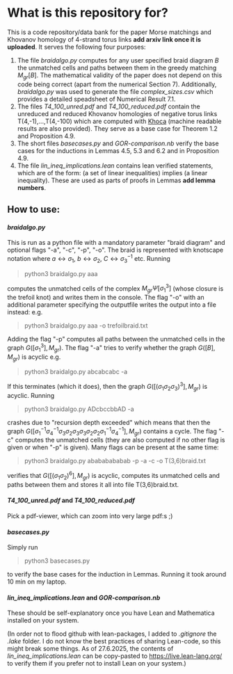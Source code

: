 # What is this repository for?
This is a code repository/data bank for the paper Morse matchings and Khovanov homology of 4-strand torus links **add arxiv link once it is uploaded**. It serves the following four purposes: 
1. The file *braidalgo.py* computes for any user specified braid diagram $B$ the unmatched cells and paths between them in the greedy matching $M_{gr}[B]$. The mathematical validity of the paper does not depend on this code being correct (apart from the numerical Section 7). Additionally, *braidalgo.py* was used to generate the file *complex_sizes.csv* which provides a detailed speadsheet of Numerical Result 7.1. 
2. The files *T4_100_unred.pdf* and *T4_100_reduced.pdf* contain the unreduced and reduced Khovanov homologies of negative torus links T(4,-1),...,T(4,-100) which are computed with [Khoca](https://people.math.ethz.ch/~llewark/khoca.php) (machine readable results are also provided). They serve as a base case for Theorem 1.2 and Proposition 4.9.
3. The short files *basecases.py* and *GOR-comparison.nb* verify the base cases for the inductions in Lemmas 4.5, 5.3 and 6.2 and in Proposition 4.9.
4. The file *lin_ineq_implications.lean* contains lean verified statements, which are of the form: (a set of linear inequalities) implies (a linear inequality). These are used as parts of proofs in Lemmas **add lemma numbers**.

## How to use:
#### *braidalgo.py*
This is run as a python file with a mandatory parameter "braid diagram" and optional flags "-a", "-c", "-p", "-o". The braid is represented with knotscape notation where $a \leftrightarrow  \sigma_1$,  $b \leftrightarrow \sigma_2$,  $C \leftrightarrow \sigma_3^{-1}$ etc.  Running

> python3 braidalgo.py aaa

computes the unmatched cells of the complex $M_{gr}\Psi[\sigma_1^3]$ (whose closure is the trefoil knot) and writes them in the console. The flag "-o" with an additional parameter specifying the outputfile writes the output into a file instead: e.g.

> python3 braidalgo.py aaa -o trefoilbraid.txt

Adding the flag "-p" computes all paths between the unmatched cells in the graph $G([\sigma_1^3], M_{gr})$. The flag "-a" tries to verify whether the graph $G([B],M_{gr})$ is acyclic e.g.

> python3 braidalgo.py abcabcabc -a

If this terminates (which it does), then the graph $G([(\sigma_1\sigma_2\sigma_3)^3], M_{gr})$ is acyclic. Running

> python3 braidalgo.py ADcbccbbAD -a

crashes due to "recursion depth exceeded" which means that then the graph $G([\sigma_1^{-1} \sigma_4^{-1} \sigma_3 \sigma_2 \sigma_3 \sigma_3\sigma_2 \sigma_2 \sigma_1^{-1} \sigma_4^{-1}],M_{gr})$ contains a cycle. The flag "-c" computes the unmatched cells (they are also computed if no other flag is given or when "-p" is given). Many flags can be present at the same time: 

> python3 braidalgo.py abababababab -p -a -c -o T(3,6)braid.txt

verifies that $G([(\sigma_1\sigma_2)^6], M_{gr})$ is acyclic, computes its unmatched cells and paths between them and stores it all into file T(3,6)braid.txt.

#### *T4_100_unred.pdf* and *T4_100_reduced.pdf*
Pick a pdf-viewer, which can zoom into very large pdf:s ;) 

#### *basecases.py*
Simply run 

> python3 basecases.py

to verify the base cases for the induction in Lemmas. Running it took around 10 min on my laptop.

#### *lin_ineq_implications.lean* and *GOR-comparison.nb* 
These should be self-explanatory once you have Lean and Mathematica installed on your system. 

(In order not to flood github with lean-packages, I added to *.gitignore* the *.lake* folder. I do not know the best practices of sharing Lean-code, so this might break some things. As of 27.6.2025, the contents of *lin_ineq_implications.lean* can be copy-pasted to https://live.lean-lang.org/ to verify them if you prefer not to install Lean on your system.)
